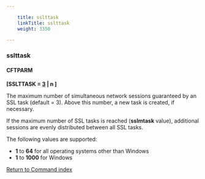 ```yaml
---

    title: sslttask
    linkTitle: sslttask
    weight: 3350

---
```

<span id="sslttask"></span>

### sslttask

#### CFTPARM

****\[SSLTTASK = <u>3</u> | n \]****

The maximum number of simultaneous network sessions guaranteed by an
SSL task (default = 3). Above this number, a new task is created, if necessary.

If the maximum number of SSL tasks is reached (<span style="font-weight: bold;">****sslmtask****</span>
value), additional sessions are evenly distributed between all SSL tasks.

The following values are supported:

- <span style="font-weight: bold;">****1****</span>
    to <span style="font-weight: bold;">****64****</span>
    for all operating systems other than Windows
- <span style="font-weight: bold;">****1****</span>
    to <span style="font-weight: bold;">****1000****</span> for Windows

[Return to Command index](../../)

